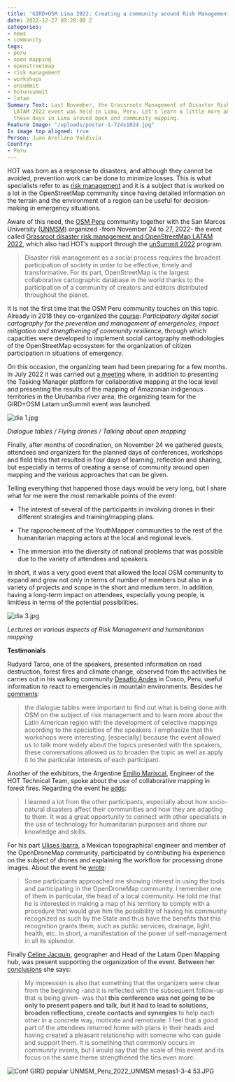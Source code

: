 ```yaml
---
title: 'GIRD+OSM Lima 2022: Creating a community around Risk Management and Open Mapping'
date: 2022-12-27 09:28:00 Z
categories:
- news
- community
tags:
- peru
- open mapping
- openstreetmap
- risk management
- workshops
- unsummit
- hotunsummit
- latam
Summary Text: Last November, the Grassroots Management of Disaster Risks and OpenStreetMap
  LATAM 2022 event was held in Lima, Peru. Let's learn a little more about what happened
  these days in Lima around open and community mapping.
Feature Image: "/uploads/poster-1-724x1024.jpg"
Is image top aligned: true
Person: Juan Arellano Valdivia
Country:
- Peru
---
```


HOT was born as a response to disasters, and although they cannot be avoided, prevention work can be done to minimize losses. This is what specialists refer to as [risk management](https://en.wikipedia.org/wiki/Risk_management) and it is a subject that is worked on a lot in the OpenStreetMap community since having detailed information on the terrain and the environment of a region can be useful for decision-making in emergency situations.

Aware of this need, the [OSM Peru](https://osmpe.org/) community together with the San Marcos University ([UNMSM](https://unmsm.edu.pe/)) organized -from November 24 to 27, 2022- the event called [Grassroot disaster risk management and OpenStreetMap LATAM 2022](https://osmpe.org/grd-osm-latam-2022/), which also had HOT’s support through the [unSummit 2022](https://www.hotosm.org/updates/first-hot-unsummit-event-collaborations-announced/) program.

> Disaster risk management as a social process requires the broadest participation of society in order to be effective, timely and transformative. For its part, OpenStreetMap is the largest collaborative cartographic database in the world thanks to the participation of a community of creators and editors distributed throughout the planet.

It is not the first time that the OSM Peru community touches on this topic. Already in 2018 they co-organized the [course](https://osmpe.ourproject.org/2018/10/26/cartografia-social-digital-participativa-para-la-prevencion-y-gestion-de-emergencias-mitigacion-de-impactos-y-fortalecimiento-de-la-resiliencia-comunitaria/): *Participatory digital social cartography for the prevention and management of emergencies, impact mitigation and strengthening of community resilience*, through which capacities were developed to implement social cartography methodologies of the OpenStreetMap ecosystem for the organization of citizen participation in situations of emergency.

On this occasion, the organizing team had been preparing for a few months. In July 2022 it was carried out [a meeting](https://osmpe.org/2022/07/03/lanzamiento-equipo-organizador-grdosm-latam-summit-2022/) where, in addition to presenting the Tasking Manager platform for collaborative mapping at the local level and presenting the results of the mapping of Amazonian indigenous territories in the Urubamba river area, the organizing team for the GIRD\+OSM Latam unSummit event was launched.

![dia 1.jpg](/uploads/dia%201.jpg)

*Dialogue tables / Flying drones / Talking about open mapping*

Finally, after months of coordination, on November 24 we gathered guests, attendees and organizers for the planned days of conferences, workshops and field trips that resulted in four days of learning, reflection and sharing, but especially in terms of creating a sense of community around open mapping and the various approaches that can be given.

Telling everything that happened those days would be very long, but I share what for me were the most remarkable points of the event:

* The interest of several of the participants in involving drones in their different strategies and training/mapping plans.

* The rapprochement of the YouthMapper communities to the rest of the humanitarian mapping actors at the local and regional levels.

* The immersion into the diversity of national problems that was possible due to the variety of attendees and speakers.

In short, it was a very good event that allowed the local OSM community to expand and grow not only in terms of number of members but also in a variety of projects and scope in the short and medium term. In addition, having a long-term impact on attendees, especially young people, is limitless in terms of the potential possibilities.

![dia 3.jpg](/uploads/dia%203.jpg)

*Lectures on various aspects of Risk Management and humanitarian mapping*

**Testimonials**

Rudyard Tarco, one of the speakers, presented information on road destruction, forest fires and climate change, observed from the activities he carries out in his walking community [Desafio Andes](https://www.facebook.com/desafio.ande/) in Cusco, Peru, useful information to react to emergencies in mountain environments. Besides he [comments](https://www.openstreetmap.org/user/Caminando%20Cusco/diary/400473):

> the dialogue tables were important to find out what is being done with OSM on the subject of risk management and to learn more about the Latin American region with the development of selective mappings according to the specialties of the speakers. I emphasize that the workshops were interesting, \[especially\] because the event allowed us to talk more widely about the topics presented with the speakers, these conversations allowed us to broaden the topic as well as apply it to the particular interests of each participant.

Another of the exhibitors, the Argentine [Emilio Mariscal](https://www.hotosm.org/people/emilio-mariscal/), Engineer of the HOT Technical Team, spoke about the use of collaborative mapping in forest fires. Regarding the event he [adds](https://www.openstreetmap.org/user/suricata88/diary/400555):

> I learned a lot from the other participants, especially about how socio-natural disasters affect their communities and how they are adapting to them. It was a great opportunity to connect with other specialists in the use of technology for humanitarian purposes and share our knowledge and skills.

For his part [Ulises Ibarra](https://ulimaps.github.io/blog/), a Mexican topographical engineer and member of the OpenDroneMap community, participated by contributing his experience on the subject of drones and explaining the workflow for processing drone images. About the event he [wrote](https://ulimaps.github.io/blog/conferencia_gestion_popular_de_riesgos_y_desastres_y_openstreetmap_latam_2022/):

> Some participants approached me showing interest in using the tools and participating in the OpenDroneMap community. I remember one of them in particular, the head of a local community. He told me that he is interested in making a map of his territory to comply with a procedure that would give him the possibility of having his community recognized as such by the State and thus have the benefits that this recognition grants them, such as public services, drainage, light, health, etc. In short, a manifestation of the power of self-management in all its splendor.

Finally [Celine Jacquin](https://www.hotosm.org/people/celine-jacquin/), geographer and Head of the Latam Open Mapping hub, was present supporting the organization of the event. Between her [conclusions](https://www.openstreetmap.org/user/mapeadora/diary/400572) she says:

> My impression is also that something that the organizers were clear from the beginning -and it is reflected with the subsequent follow-up that is being given- was that **this conference was not going to be only to present papers and talk, but it had to lead to solutions, broaden reflections, create contacts and synergies** to help each other in a concrete way, motivate and remotivate. I feel that a good part of the attendees returned home with plans in their heads and having created a pleasant relationship with someone who can guide and support them. It is something that commonly occurs in community events, but I would say that the scale of this event and its focus on the same theme strengthened the ties even more.

![Conf GIRD popular UNMSM_Peru_2022_UNMSM mesas1-3-4 53.JPG](/uploads/Conf%20GIRD%20popular%20UNMSM_Peru_2022_UNMSM%20mesas1-3-4%2053.JPG)